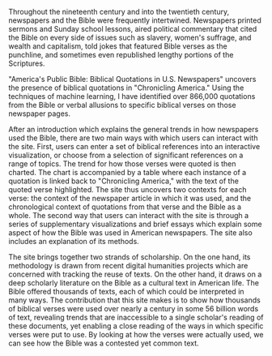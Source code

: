 Throughout the nineteenth century and into the twentieth century, newspapers and the Bible were frequently intertwined. Newspapers printed sermons and Sunday school lessons, aired political commentary that cited the Bible on every side of issues such as slavery, women's suffrage, and wealth and capitalism, told jokes that featured Bible verses as the punchline, and sometimes even republished lengthy portions of the Scriptures.

"America's Public Bible: Biblical Quotations in U.S. Newspapers" uncovers the presence of biblical quotations in "Chronicling America." Using the techniques of machine learning, I have identified over 866,000 quotations from the  Bible or verbal allusions to specific biblical verses on those newspaper pages.

After an introduction which explains the general trends in how newspapers used the Bible, there are two main ways with which users can interact with the site. First, users can enter a set of biblical references into an interactive visualization, or choose from a selection of significant references on a range of topics. The trend for how those verses were quoted is then charted. The chart is accompanied by a table where each instance of a quotation is linked back to "Chronicling America," with the text of the quoted verse highlighted. The site thus uncovers two contexts for each verse: the context of the newspaper article in which it was used, and the chronological context of quotations from that verse and the Bible as a whole. The second way that users can interact with the site is through a series of supplementary visualizations and brief essays which explain some aspect of how the Bible was used in American newspapers. The site also includes an explanation of its methods.

The site brings together two strands of scholarship. On the one hand, its methodology is drawn from recent digital humanities projects which are concerned with tracking the reuse of texts. On the other hand, it draws on a deep scholarly literature on the Bible as a cultural text in American life. The Bible offered thousands of texts, each of which could be interpreted in many ways. The contribution that this site makes is to show how thousands of biblical verses were used over nearly a century in some 56 billion words of text, revealing trends that are inaccessible to a single scholar's reading of these documents, yet enabling a close reading of the ways in which specific verses were put to use. By looking at how the verses were actually used, we can see how the Bible was a contested yet common text. 
